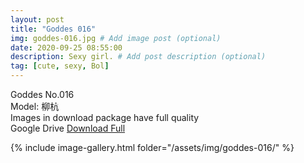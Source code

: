 ```yaml
---
layout: post
title: "Goddes 016"
img: goddes-016.jpg # Add image post (optional)
date: 2020-09-25 08:55:00
description: Sexy girl. # Add post description (optional)
tag: [cute, sexy, Bol]
---
```

Goddes No.016  
Model: 柳杭                                         
Images in download package have full quality                    
Google Drive [Download Full](http://gestyy.com/eeJCuc)

{% include image-gallery.html folder="/assets/img/goddes-016/" %}
